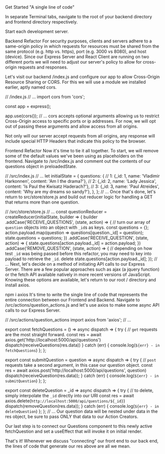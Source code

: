 Get Started
"A single line of code"

In separate Terminal tabs, navigate to the root of your backend directory and frontend directory respectively.

Start each development server.

Backend Refactor
For security purposes, clients and servers adhere to a same-origin policy in which requests for resources must be shared from the same protocol (e.g. http vs. https), port (e.g. 3000 vs 8080), and host (device). Since our Express Server and React Client are running on two different ports we will need to adjust our server's policy to allow for cross-origin requests and responses.

Let's visit our backend /index.js and configure our app to allow Cross-Origin Resource Sharing or CORS. For this we will use a module we installed earlier, aptly named cors.

// /index.js
  // ...
  import cors from 'cors';

  const app = express();

  app.use(cors());
  // ...
cors accepts optional arguments allowing us to restrict Cross-Origin access to specific ports or ip addresses. For now, we will opt out of passing these arguments and allow access from all origins.

Not only will our server accept requests from all origins, any response will include special HTTP Headers that indicate this policy to the browser.

Frontend Refactor
Now it's time to tie it all together. To start, we will remove some of the default values we've been using as placeholders on the frontend. Navigate to /src/index.js and comment out the contents of our questions object in preloadedState.

// /src/index.js
  // ...
  let initialState = {
      questions: {
        // 1: {_id: 1, name: 'Vladimir Harkonnen', content: 'Am I the drama?'},
        // 2: {_id: 2, name: 'Lady Jessica', content: 'Is Paul the Kwisatz Haderach?'},
        // 3: {_id: 3, name: 'Paul Atreides', content: 'Why are my dreams so sandy?'},
      },
  };
  // ...
Once that's done, let's return to src/store/store.js and build out reducer logic for handling a GET that returns more than one question.

// /src/store/store.js
  // ...
  const questionReducer = createReducer(initialState, builder => {
  builder
    .addCase('RECEIVE_QUESTIONS', (state, action) => {
      // turn our array of `question` objects into an object with `_id`s as keys.
      const questions = {};
      action.payload.map(question => questions[question._id] = question);
      state.questions = questions;
    })
      .addCase('RECEIVE_QUESTION', (state, action) => {
        state.questions[action.payload._id] = action.payload;
      })
      .addCase('REMOVE_QUESTION', (state, action) => {
        // depending on how test `_id` was being passed before this refactor, you may need to key into payload to retrieve the `_id`.
        delete state.questions[action.payload._id];
      });
  // ...
Next, let's decide on a method of initiating API calls to our Express Server. There are a few popular approaches such as ajax (a jquery function) or the fetch API available natively in more recent versions of JavaScript. Knowing these options are available, let's return to our root / directory and install axios.

npm i axios
It's time to write the single line of code that represents the entire connection between our Frontend and Backend. Navigate to /src/actions/question_actions.js and let's use axios to make some async API calls to our Express Server.

// /src/actions/question_actions
  import axios from 'axios';
  // ...

  export const fetchQuestions = () => async dispatch => {
      try {
        // `get` requests are the most straight forward. 
        const res = await axios.get('http://localhost:5000/api/questions')
        dispatch(receiveQuestions(res.data))
      } catch (err) {
        console.log(`${err} - in fetchQuestions`)
      };
  };

  export const submitQuestion = question => async dispatch => {
      try {
        // `post` requests take a second argument, in this case our question object.
        const res = await axios.post('http://localhost:5000/api/questions', question)
        dispatch(receiveQuestion(res.data));
      } catch (err) {
          console.log(`${err} - in submitQuestion`)
      };
  };

  export const deleteQuestion = _id => async dispatch => {
      try {
          // to delete, simply interpolate the `_id` directly into our URI
          const res = await axios.delete(`http://localhost:5000/api/questions/${_id}`)
          dispatch(removeQuestion(res.data));
      } catch (err) {
          console.log(`${err} - in deleteQuestion`)
      };
  };
  // ...
Our question data will be nested under data in the res object, be sure to pass ONLY that data to our Action Creators.

Our last step is to connect our Questions component to this newly active fetchQuestion and set a useEffect that will invoke it on initial render.

That's it! Whenever we discuss "connecting" our front end to our back end, the lines of code that generate our res above are all we mean.